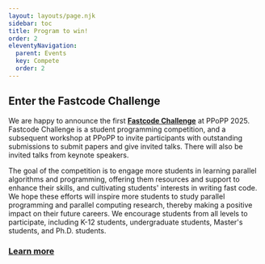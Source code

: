 ```yaml
---
layout: layouts/page.njk
sidebar: toc
title: Program to win!
order: 2
eleventyNavigation:
  parent: Events
  key: Compete
  order: 2
---
```


## Enter the Fastcode Challenge

We are happy to announce the first [**Fastcode Challenge**](/events/ppopp-programming-competition/) at PPoPP 2025. Fastcode Challenge is a student programming competition, and a subsequent workshop at PPoPP to invite participants with outstanding submissions to submit papers and give invited talks. There will also be invited talks from keynote speakers. 

The goal of the competition is to engage more students in learning parallel algorithms and programming, offering them resources and support to enhance their skills, and cultivating students' interests in writing fast code. We hope these efforts will inspire more students to study parallel programming and parallel computing research, thereby making a positive impact on their future careers. We encourage students from all levels to participate, including K-12 students, undergraduate students, Master's students, and Ph.D. students.

[<h3>Learn more</h3>](/events/ppopp-programming-competition/)
